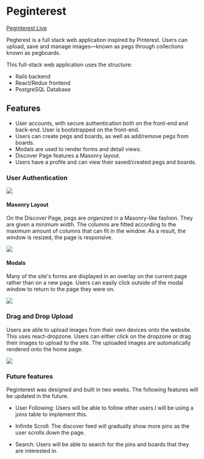# Peginterest

[Peginterest Live](https://peginterest.herokuapp.com/)

Pegterest is a full stack web application inspired by Pinterest.
Users can upload, save and manage images—known as pegs through collections known as pegboards.

This full-stack web application uses the structure:

* Rails backend
* React/Redux frontend
* PostgreSQL Database

## Features

* User accounts, with secure authentication both on the front-end and back-end. User is bootstrapped on the front-end.
* Users can create pegs and boards, as well as add/remove pegs from boards.
* Modals are used to render forms and detail views.
* Discover Page features a Masonry layout.
* Users have a profile and can view their saved/created pegs and boards.

### User Authentication

![](https://res.cloudinary.com/archhere/image/upload/v1529100882/uploaded_images/Screen_Shot_2018-06-15_at_3.06.23_PM.png)

#### Masonry Layout

On the Discover Page, pegs are organized in a Masonry-like fashion. They are given a minimum width. The columns are fitted according to the maximum amount of columns that can fit in the window. As a result, the window is resized, the page is responsive.

![](https://res.cloudinary.com/archhere/image/upload/v1529102017/uploaded_images/Screen_Shot_2018-06-15_at_3.32.33_PM.png)

#### Modals

Many of the site's forms are displayed in an overlay on the current page rather than on a new page. Users can easily click outside of the modal window to return to the page they were on.

![](https://res.cloudinary.com/archhere/image/upload/v1529101498/uploaded_images/Screen_Shot_2018-06-15_at_3.23.57_PM.png)

### Drag and Drop Upload

Users are able to upload images from their own devices onto the website. This uses react-dropzone. Users can either click on the dropzone or drag their images to upload to the site. The uploaded images are automatically rendered onto the home page.

![](https://res.cloudinary.com/archhere/image/upload/v1529101822/uploaded_images/Screen_Shot_2018-06-15_at_3.29.56_PM.png)

### Future features
Peginterest was designed and built in two weeks. The following features will be updated in the future.

* User Following: 
  Users will be able to follow other users.I will be using a joins table to implement this.

* Infinite Scroll: 
  The discover feed will gradually show more pins as the user scrolls down the page.

* Search: 
  Users will be able to search for the pins and boards that they are interested in.

